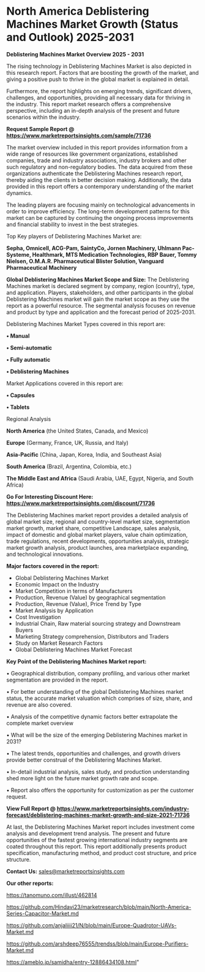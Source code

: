 # North America Deblistering Machines Market Growth (Status and Outlook) 2025-2031

<Strong> Deblistering Machines Market Overview 2025 - 2031</strong>

The rising technology in Deblistering Machines Market is also depicted in this research report. Factors that are boosting the growth of the market, and giving a positive push to thrive in the global market is explained in detail.

Furthermore, the report highlights on emerging trends, significant drivers, challenges, and opportunities, providing all necessary data for thriving in the industry. This report market research offers a comprehensive perspective, including an in-depth analysis of the present and future scenarios within the industry.

<strong>Request Sample Report @ <a href=https://www.marketreportsinsights.com/sample/71736>https://www.marketreportsinsights.com/sample/71736</a></strong>

The market overview included in this report provides information from a wide range of resources like government organizations, established companies, trade and industry associations, industry brokers and other such regulatory and non-regulatory bodies. The data acquired from these organizations authenticate the Deblistering Machines research report, thereby aiding the clients in better decision making. Additionally, the data provided in this report offers a contemporary understanding of the market dynamics.

The leading players are focusing mainly on technological advancements in order to improve efficiency. The long-term development patterns for this market can be captured by continuing the ongoing process improvements and financial stability to invest in the best strategies.

Top Key players of Deblistering Machines Market are:

<strong>Sepha, Omnicell, ACG-Pam, SaintyCo, Jornen Machinery, Uhlmann Pac-Systeme, Healthmark, MTS Medication Technologies, RBP Bauer, Tommy Nielsen, O.M.A.R. Pharmaceutical Blister Solution, Vanguard Pharmaceutical Machinery</strong>

<strong><b>Global Deblistering Machines Market Scope and Size:</b></strong>
The Deblistering Machines market is declared segment by company, region (country), type, and application. Players, stakeholders, and other participants in the global Deblistering Machines market will gain the market scope as they use the report as a powerful resource. The segmental analysis focuses on revenue and product by type and application and the forecast period of 2025-2031.

Deblistering Machines Market Types covered in this report are:

<strong>• Manual

• Semi-automatic

• Fully automatic

• Deblistering Machines</strong>

Market Applications covered in this report are:

<strong>• Capsules

• Tablets</strong> 

Regional Analysis

<strong>North America</strong> (the United States, Canada, and Mexico)

<strong>Europe</strong> (Germany, France, UK, Russia, and Italy)

<strong>Asia-Pacific</strong> (China, Japan, Korea, India, and Southeast Asia)

<strong>South America</strong> (Brazil, Argentina, Colombia, etc.)

<strong>The Middle East and Africa</strong> (Saudi Arabia, UAE, Egypt, Nigeria, and South Africa)

<strong>Go For Interesting Discount Here: <a href=https://www.marketreportsinsights.com/discount/71736>https://www.marketreportsinsights.com/discount/71736</a></strong>

The Deblistering Machines market report provides a detailed analysis of global market size, regional and country-level market size, segmentation market growth, market share, competitive Landscape, sales analysis, impact of domestic and global market players, value chain optimization, trade regulations, recent developments, opportunities analysis, strategic market growth analysis, product launches, area marketplace expanding, and technological innovations.

<strong><b>Major factors covered in the report:</b></strong>
<ul>
  <li>Global Deblistering Machines Market </li>
  <li>Economic Impact on the Industry</li>
  <li>Market Competition in terms of Manufacturers</li>
  <li>Production, Revenue (Value) by geographical segmentation</li>
  <li>Production, Revenue (Value), Price Trend by Type</li>
  <li>Market Analysis by Application</li>
  <li>Cost Investigation</li>
  <li>Industrial Chain, Raw material sourcing strategy and Downstream Buyers</li>
  <li>Marketing Strategy comprehension, Distributors and Traders</li>
  <li>Study on Market Research Factors</li>
  <li>Global Deblistering Machines Market Forecast</li>
</ul>

<strong><b>Key Point of the Deblistering Machines Market report:</b></strong>

• Geographical distribution, company profiling, and various other market segmentation are provided in the report.

• For better understanding of the global Deblistering Machines market status, the accurate market valuation which comprises of size, share, and revenue are also covered.

• Analysis of the competitive dynamic factors better extrapolate the complete market overview

• What will be the size of the emerging Deblistering Machines market in 2031?

• The latest trends, opportunities and challenges, and growth drivers provide better construal of the Deblistering Machines Market.

• In-detail industrial analysis, sales study, and production understanding shed more light on the future market growth rate and scope.

• Report also offers the opportunity for customization as per the customer request.

<strong><b>View Full Report @ <a href=https://www.marketreportsinsights.com/industry-forecast/deblistering-machines-market-growth-and-size-2021-71736>https://www.marketreportsinsights.com/industry-forecast/deblistering-machines-market-growth-and-size-2021-71736</a></b></strong>


At last, the Deblistering Machines Market report includes investment come analysis and development trend analysis. The present and future opportunities of the fastest growing international industry segments are coated throughout this report. This report additionally presents product specification, manufacturing method, and product cost structure, and price structure.

<strong>Contact Us:</strong>
sales@marketreportsinsights.com

<strong>Our other reports:</strong>

<a href=https://tanomuno.com/illust/462814>https://tanomuno.com/illust/462814</a>

<a href=https://github.com/Hindavi23/marketresearch/blob/main/North-America-Series-Capacitor-Market.md>https://github.com/Hindavi23/marketresearch/blob/main/North-America-Series-Capacitor-Market.md</a>

<a href=https://github.com/anjaliiii21/N/blob/main/Europe-Quadrotor-UAVs-Market.md>https://github.com/anjaliiii21/N/blob/main/Europe-Quadrotor-UAVs-Market.md</a>

<a href=https://github.com/arshdeep76555/trendss/blob/main/Europe-Purifiers-Market.md>https://github.com/arshdeep76555/trendss/blob/main/Europe-Purifiers-Market.md</a>

<a href=https://ameblo.jp/samidha/entry-12886434108.html>https://ameblo.jp/samidha/entry-12886434108.html</a>"
